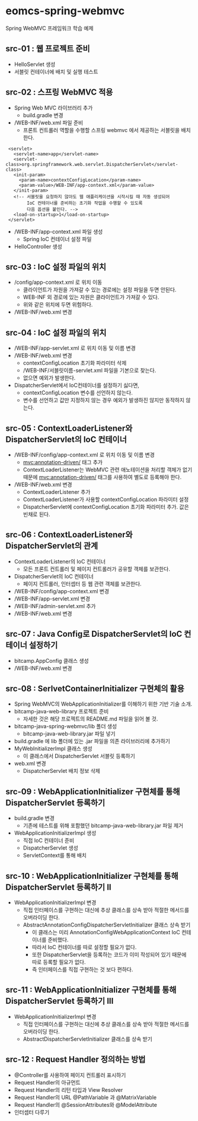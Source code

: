 # eomcs-spring-webmvc

Spring WebMVC 프레임워크 학습 예제

## src-01 : 웹 프로젝트 준비 

- HelloServlet 생성
- 서블릿 컨테이너에 배치 및 실행 테스트

## src-02 : 스프링 WebMVC 적용

- Spring Web MVC 라이브러리 추가
  - build.gradle 변경
- /WEB-INF/web.xml 파일 준비
  - 프론트 컨트롤러 역할을 수행할 스프링 webmvc 에서 제공하는 서블릿을 배치한다.
 `````````````
  <servlet>
    <servlet-name>app</servlet-name>
    <servlet-class>org.springframework.web.servlet.DispatcherServlet</servlet-class>
    <init-param>
      <param-name>contextConfigLocation</param-name>
      <param-value>/WEB-INF/app-context.xml</param-value>
    </init-param>
    <!-- 서블릿을 요청하지 않아도 웹 애플리케이션을 시작시킬 때 자동 생성되어 
         IoC 컨테이너를 준비하는 초기화 작업을 수행할 수 있도록 
         다음 옵션을 붙인다. -->
    <load-on-startup>1</load-on-startup>
  </servlet>
```````````````
- /WEB-INF/app-context.xml 파일 생성
  - Spring IoC 컨테이너 설정 파일
- HelloController 생성

## src-03 : IoC 설정 파일의 위치 

- /config/app-context.xml 로 위치 이동
  - 클라이언트가 자원을 가져갈 수 있는 경로에는 설정 파일을 두면 안된다.
  - WEB-INF 외 경로에 있는 자원은 클라이언트가 가져갈 수 있다.
  - 위와 같은 위치에 두면 위험하다.
- /WEB-INF/web.xml 변경

## src-04 : IoC 설정 파일의 위치 

- /WEB-INF/app-servlet.xml 로 위치 이동 및 이름 변경
- /WEB-INF/web.xml 변경
  - contextConfigLocation 초기화 파라미터 삭제
  - /WEB-INF/서블릿이름-servlet.xml 파일을 기본으로 찾는다.
  - 없으면 예외가 발생한다.
- DispatcherServlet에서 IoC컨테이너를 설정하기 싫다면,
  - contextConfigLocation 변수를 선언하지 않는다.
  - 변수를 선언하고 값만 지정하지 않는 경우 예외가 발생하진 않지만 동작하지 않는다.

## src-05 : ContextLoaderListener와 DispatcherServlet의 IoC 컨테이너

- /WEB-INF/config/app-context.xml 로 위치 이동 및 이름 변경
  - <mvc:annotation-driven/> 태그 추가 
  - ContextLoaderListener는 WebMVC 관련 애노테이션을 처리할 객체가 없기 때문에
    <mvc:annotation-driven/> 태그를 사용하여 별도로 등록해야 한다.
- /WEB-INF/web.xml 변경
  - ContextLoaderListener 추가
  - ContextLoaderListener가 사용할 contextConfigLocation 파라미터 설정
  - DispatcherServlet에 contextConfigLocation 초기화 파라미터 추가. 값은 빈채로 된다.

## src-06 : ContextLoaderListener와 DispatcherServlet의 관계

- ContextLoaderListener의 IoC 컨테이너
  - 모든 프론트 컨트롤러 및 페이지 컨트롤러가 공유할 객체를 보관한다.
- DispatcherServlet의 IoC 컨테이너
  - 페이지 컨트롤러, 인터셉터 등 웹 관련 객체를 보관한다.
- /WEB-INF/config/app-context.xml 변경
- /WEB-INF/app-servlet.xml 변경
- /WEB-INF/admin-servlet.xml 추가
- /WEB-INF/web.xml 변경

## src-07 : Java Config로 DispatcherServlet의 IoC 컨테이너 설정하기

- bitcamp.AppConfig 클래스 생성
- /WEB-INF/web.xml 변경

## src-08 : SerlvetContainerInitializer 구현체의 활용 

- Spring WebMVC의 WebApplicationInitializer를 이해하기 위한 기반 기술 소개.
- bitcamp-java-web-library 프로젝트 준비
  - 자세한 것은 해당 프로젝트의 README.md 파일을 읽어 볼 것.
- bitcamp-java-spring-webmvc/lib 폴더 생성
  - bitcamp-java-web-library.jar 파일 넣기
- build.gradle 에 lib 폴더에 있는 .jar 파일을 의존 라이브러리에 추가하기
- MyWebInitializerImpl 클래스 생성 
  - 이 클래스에서 DispatcherServlet 서블릿 등록하기 
- web.xml 변경
  - DispatcherServlet 배치 정보 삭제
  
## src-09 : WebApplicationInitializer 구현체를 통해 DispatcherServlet 등록하기

- build.gradle 변경 
  - 기존에 테스트를 위해 포함했던 bitcamp-java-web-library.jar 파일 제거
- WebApplicationInitializerImpl 생성
  - 직접 IoC 컨테이너 준비
  - DispatcherServlet 생성
  - ServletContext를 통해 배치 

## src-10 : WebApplicationInitializer 구현체를 통해 DispatcherServlet 등록하기 II

- WebApplicationInitializerImpl 변경
  - 직접 인터페이스를 구현하는 대신에 추상 클래스를 상속 받아 적절한 메서드를 오버라이딩 한다.
  - AbstractAnnotationConfigDispatcherServletInitializer 클래스 상속 받기
    - 이 클래스는 미리 AnnotationConfigWebApplicationContext IoC 컨테이너를 준비했다.
    - 따라서 IoC 컨테이너를 따로 설정할 필요가 없다.
    - 또한 DispatcherServlet을 등록하는 코드가 이미 작성되어 있기 때문에 따로 등록할 필요가 없다.
    - 즉 인터페이스를 직접 구현하는 것 보다 편하다.

## src-11 : WebApplicationInitializer 구현체를 통해 DispatcherServlet 등록하기 III

- WebApplicationInitializerImpl 변경
  - 직접 인터페이스를 구현하는 대신에 추상 클래스를 상속 받아 적절한 메서드를 오버라이딩 한다.
  - AbstractDispatcherServletInitializer 클래스를 상속 받기

## src-12 : Request Handler 정의하는 방법

- @Controller를 사용하여 페이지 컨트롤러 표시하기
- Request Handler의 아규먼트
- Request Handler의 리턴 타입과 View Resolver
- Request Handler의 URL @PathVariable 과  @MatrixVariable
- Request Handler의 @SessionAttributes와 @ModelAttribute
- 인터셉터 다루기
